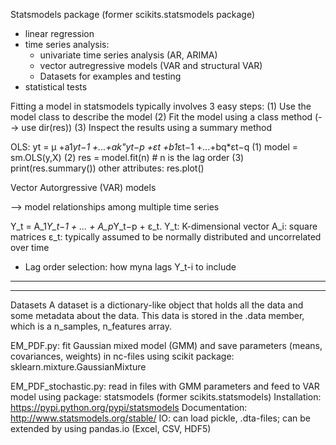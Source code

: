 
Statsmodels package (former scikits.statsmodels package)
- linear regression
- time series analysis:
    - univariate time series analysis (AR, ARIMA)
    - vector autregressive models (VAR and structural VAR)
    - Datasets for examples and testing
- statistical tests


Fitting a model in statsmodels typically involves 3 easy steps:
(1) Use the model class to describe the model
(2) Fit the model using a class method (--> use dir(res))
(3) Inspect the results using a summary method


OLS:
yt = μ +a1*yt−1 +...+ak"yt−p +εt +b1*εt−1 +...+bq*εt−q
(1) model = sm.OLS(y,X)
(2) res = model.fit(n)  # n is the lag order
(3) print(res.summary())
other attributes:
res.plot()


Vector Autorgressive (VAR) models

--> model relationships among multiple time series


Y_t = A_1*Y_t−1 + ... + A_p*Y_t−p + ε_t.
Y_t: K-dimensional vector
A_i: square matrices
ε_t: typically assumed to be normally distributed and uncorrelated over time

- Lag order selection: how myna lags Y_t-i to include

------------------------------------------------------------------------------------
------------------------------------------------------------------------------------
Datasets
A dataset is a dictionary-like object that holds all the data and some metadata about the data.
This data is stored in the .data member, which is a n_samples, n_features array.



EM_PDF.py: fit Gaussian mixed model (GMM) and save parameters (means, covariances, weights) in nc-files
    using scikit package: sklearn.mixture.GaussianMixture

EM_PDF_stochastic.py: read in files with GMM parameters and feed to VAR model
    using package:  statsmodels (former scikits.statsmodels)
                    Installation: https://pypi.python.org/pypi/statsmodels
                    Documentation: http://www.statsmodels.org/stable/
                    IO: can load pickle, .dta-files; can be extended by using pandas.io (Excel, CSV, HDF5)


